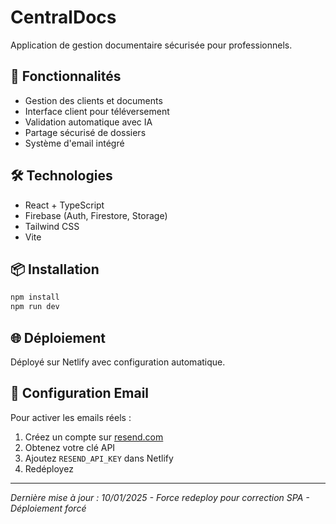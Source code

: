 # CentralDocs

Application de gestion documentaire sécurisée pour professionnels.

## 🚀 Fonctionnalités

- Gestion des clients et documents
- Interface client pour téléversement
- Validation automatique avec IA
- Partage sécurisé de dossiers
- Système d'email intégré

## 🛠️ Technologies

- React + TypeScript
- Firebase (Auth, Firestore, Storage)
- Tailwind CSS
- Vite

## 📦 Installation

```bash
npm install
npm run dev
```

## 🌐 Déploiement

Déployé sur Netlify avec configuration automatique.

## 📧 Configuration Email

Pour activer les emails réels :
1. Créez un compte sur [resend.com](https://resend.com)
2. Obtenez votre clé API
3. Ajoutez `RESEND_API_KEY` dans Netlify
4. Redéployez

---

*Dernière mise à jour : 10/01/2025 - Force redeploy pour correction SPA - Déploiement forcé*